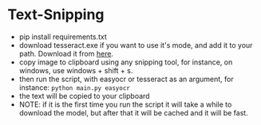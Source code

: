 # Text-Snipping

* pip install requirements.txt
* download tesseract.exe if you want to use it's mode, and add it to your path. Download it from [here](https://digi.bib.uni-mannheim.de/tesseract/?ref=nanonets.com).
* copy image to clipboard using any snipping tool, for instance, on windows, use windows + shift + s.
* then run the script, with easyocr or tesseract as an argument, for instance:
```python main.py easyocr```
* the text will be copied to your clipboard
* NOTE: if it is the first time you run the script it will take a while to download the model, but after that it will be cached and it will be fast.